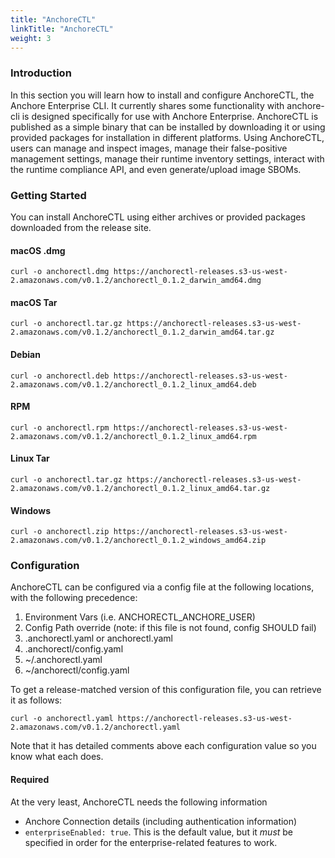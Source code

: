 ```yaml
---
title: "AnchoreCTL"
linkTitle: "AnchoreCTL"
weight: 3
---
```


### Introduction

In this section you will learn how to install and configure AnchoreCTL, the Anchore Enterprise CLI.
It currently shares some functionality with anchore-cli is designed specifically for use with Anchore Enterprise. 
AnchoreCTL is published as a simple binary that can be installed by downloading it or using provided packages for installation in different platforms. 
Using AnchoreCTL, users can manage and inspect images, manage their false-positive management settings, manage their runtime inventory settings, interact with the runtime compliance API, and even generate/upload image SBOMs.

### Getting Started
You can install AnchoreCTL using either archives or provided packages downloaded from the release site.  

#### macOS .dmg
```shell script
curl -o anchorectl.dmg https://anchorectl-releases.s3-us-west-2.amazonaws.com/v0.1.2/anchorectl_0.1.2_darwin_amd64.dmg
```

#### macOS Tar
```shell script
curl -o anchorectl.tar.gz https://anchorectl-releases.s3-us-west-2.amazonaws.com/v0.1.2/anchorectl_0.1.2_darwin_amd64.tar.gz
```


#### Debian

```shell script
curl -o anchorectl.deb https://anchorectl-releases.s3-us-west-2.amazonaws.com/v0.1.2/anchorectl_0.1.2_linux_amd64.deb
```

#### RPM

```shell script
curl -o anchorectl.rpm https://anchorectl-releases.s3-us-west-2.amazonaws.com/v0.1.2/anchorectl_0.1.2_linux_amd64.rpm
```

#### Linux Tar

```shell script
curl -o anchorectl.tar.gz https://anchorectl-releases.s3-us-west-2.amazonaws.com/v0.1.2/anchorectl_0.1.2_linux_amd64.tar.gz
```

#### Windows

```shell script
curl -o anchorectl.zip https://anchorectl-releases.s3-us-west-2.amazonaws.com/v0.1.2/anchorectl_0.1.2_windows_amd64.zip
```


### Configuration
AnchoreCTL can be configured via a config file at the following locations, with the following precedence:
1. Environment Vars (i.e. ANCHORECTL_ANCHORE_USER)
2. Config Path override (note: if this file is not found, config SHOULD fail)
3. .anchorectl.yaml or anchorectl.yaml
4. .anchorectl/config.yaml
5. ~/.anchorectl.yaml
6. ~/anchorectl/config.yaml

To get a release-matched version of this configuration file, you can retrieve it as follows:
```shell script
curl -o anchorectl.yaml https://anchorectl-releases.s3-us-west-2.amazonaws.com/v0.1.2/anchorectl.yaml
```
Note that it has detailed comments above each configuration value so you know what each does.

#### Required
At the very least, AnchoreCTL needs the following information
* Anchore Connection details (including authentication information)
* `enterpriseEnabled: true`. This is the default value, but it _must_ be specified in order for the enterprise-related features to work. 

